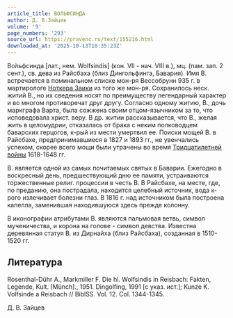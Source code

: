 ```yaml
---
article_title: ВОЛЬФСИНДА
author: Д. В.Зайцев
volume: '9'
page_numbers: '293'
source_url: https://pravenc.ru/text/155216.html
downloaded_at: '2025-10-13T10:35:23Z'
---
```


Во́льфсинда [лат., нем. Wolfsindis] (кон. VII - нач. VIII в.), мц. (пам. зап. 2 сент.), св. дева из Райсбаха (близ Дингольфинга, Бавария). Имя В. встречается в поминальном списке мон-ря Вессобрунн 935 г. в мартирологе [Ноткера Заики](<https://pravenc.ru/text/Ноткера Заики.html>) из того же мон-ря. Сохранилось неск. житий В., но их сведения носят по преимуществу легендарный характер и во многом противоречат друг другу. Согласно одному житию, В., дочь маркграфа Варта, была сожжена своим отцом-язычником за то, что исповедовала христ. веру. В др. житии рассказывается, что В., желая жить в целомудрии, отказалась от брака с неким полководцем баварских герцогов, к-рый из мести умертвил ее. Поиски мощей В. в Райсбахе, предпринимавшиеся в 1827 и 1893 гг., не увенчались успехом, скорее всего мощи были утрачены во время [Тридцатилетней войны](<https://pravenc.ru/text/Тридцатилетней войны.html>) 1618-1648 гг.

В. является одной из самых почитаемых святых в Баварии. Ежегодно в воскресный день, предшествующий дню ее памяти, устраиваются торжественные религ. процессии в честь В. В Райсбахе, на месте, где, по преданию, она пострадала, находится целебный источник, вода к-рого излечивает болезни глаз. В 1816 г. над источником была построена капелла, заменившая находившуюся здесь прежде колонну.

В иконографии атрибутами В. являются пальмовая ветвь, символ мученичества, и корона на голове - символ девства. Известна деревянная статуя В. из Дирнайха (близ Райсбаха), созданная в 1510-1520 гг.

## Литература

Rosenthal-Dühr A., Markmiller F. Die hl. Wolfsindis in Reisbach: Fakten, Legende, Kult. [Münch]., 1951. Dingolfing, 1991 [с указ. ист.]; Kunze K. Volfsinde a Reisbach // BiblSS. Vol. 12. Col. 1344-1345.

Д. В.  Зайцев
